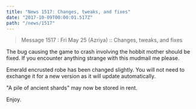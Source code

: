 ```yaml
---
title: "News 1517: Changes, tweaks, and fixes"
date: "2017-10-09T00:00:01.517Z"
path: "/news/1517"
---
```


> Message 1517 : Fri May 25 (Azriya)     :: Changes, tweaks, and fixes

The bug causing the game to crash involving the hobbit mother
should be fixed.  If you encounter anything strange with this
mudmail me please.

Emerald encrusted robe has been changed slightly.  You will
not need to exchange it for a new version as it will update
automatically.

"A pile of ancient shards" may now be stored in rent.

Enjoy.
